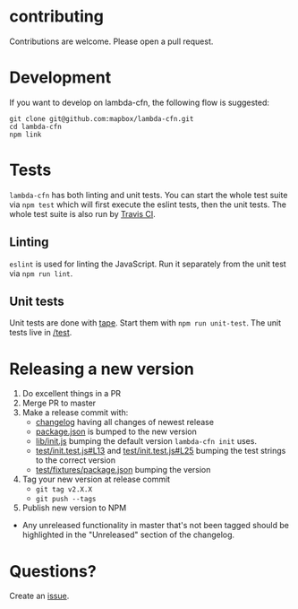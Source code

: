 # contributing

Contributions are welcome. Please open a pull request.

# Development

If you want to develop on lambda-cfn, the following flow is suggested:

    git clone git@github.com:mapbox/lambda-cfn.git
    cd lambda-cfn
    npm link

# Tests

`lambda-cfn` has both linting and unit tests. You can start the whole test suite via `npm test` which will first execute the eslint tests, then the unit tests. The whole test suite is also run by [Travis CI](https://magnum.travis-ci.org/mapbox/lambda-cfn).

## Linting

`eslint` is used for linting the JavaScript. Run it separately from the unit test via `npm run lint`.

## Unit tests

Unit tests are done with [tape](https://www.npmjs.org/package/tape). Start them with `npm run unit-test`. The unit tests live in [/test](https://github.com/mapbox/lambda-cfn/tree/master/test).

# Releasing a new version

1. Do excellent things in a PR
2. Merge PR to master
3. Make a release commit with:
    - [changelog](CHANGELOG.md) having all changes of newest release
    - [package.json](package.json) is bumped to the new version
    - [lib/init.js](lib/init.js#L17) bumping the default version `lambda-cfn init` uses.
    - [test/init.test.js#L13](test/init.test.js#L13) and [test/init.test.js#L25](test/init.test.js#L25) bumping the test strings to the correct version
    - [test/fixtures/package.json](test/fixtures/package.json) bumping the version
4. Tag your new version at release commit
    - `git tag v2.X.X`
    - `git push --tags`
5. Publish new version to NPM

- Any unreleased functionality in master that's not been tagged should be highlighted in the "Unreleased" section of the changelog.

# Questions?

Create an [issue](https://github.com/mapbox/lambda-cfn/issues).
